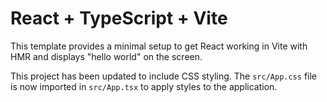 # React + TypeScript + Vite

This template provides a minimal setup to get React working in Vite with HMR and displays "hello world" on the screen.

This project has been updated to include CSS styling. The `src/App.css` file is now imported in `src/App.tsx` to apply styles to the application.
